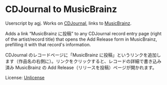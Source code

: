 # CDJournal to MusicBrainz

Userscript by agj. Works on [CDJournal](http://www.cdjournal.com/), links to [MusicBrainz](https://musicbrainz.org/).

Adds a link “MusicBrainz に投稿” to any CDJournal record entry page (right of the artist/record title) that opens the Add Release form in MusicBrainz, prefilling it with that record's information.

CDJournal のレコードページに「MusicBrainz に投稿」というリンクを追加します（作品名の右側に）。リンクをクリックすると、レコードの詳細で書き込み済み MusicBrainz の Add Release（リリースを投稿）ページが開かれます。

License: [Unlicense](https://unlicense.org/)
